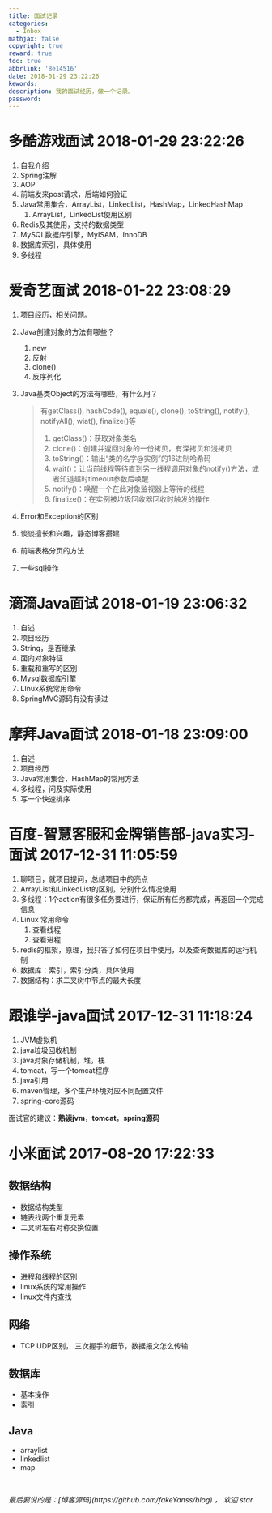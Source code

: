 ```yaml
---
title: 面试记录
categories:
  - Inbox
mathjax: false
copyright: true
reward: true
toc: true
abbrlink: '8e14516'
date: 2018-01-29 23:22:26
kewords:
description: 我的面试经历，做一个记录。
password:
---
```


# 多酷游戏面试 2018-01-29 23:22:26

1. 自我介绍
2. Spring注解
3. AOP
4. 前端发来post请求，后端如何验证
5. Java常用集合，ArrayList，LinkedList，HashMap，LinkedHashMap
   1. ArrayList，LinkedList使用区别
6. Redis及其使用，支持的数据类型
7. MySQL数据库引擎，MyISAM，InnoDB
8. 数据库索引，具体使用
9. 多线程

# 爱奇艺面试 2018-01-22 23:08:29

1. 项目经历，相关问题。

2. Java创建对象的方法有哪些？
   1. new
   2. 反射
   3. clone()
   4. 反序列化

3. Java基类Object的方法有哪些，有什么用？
   > 有getClass(), hashCode(), equals(), clone(), toString(), notify(), notifyAll(), wiat(), finalize()等
   >
   > 1. getClass()：获取对象类名
   > 2. clone()：创建并返回对象的一份拷贝，有深拷贝和浅拷贝
   > 3. toString()：输出“类的名字@实例”的16进制哈希码
   > 4. wait()：让当前线程等待直到另一线程调用对象的notify()方法，或者知道超时timeout参数后唤醒
   > 5. notify()：唤醒一个在此对象监视器上等待的线程
   > 6. finalize()：在实例被垃圾回收器回收时触发的操作

4. Error和Exception的区别

5. 谈谈擅长和兴趣，静态博客搭建

6. 前端表格分页的方法

7. 一些sql操作

# 滴滴Java面试 2018-01-19 23:06:32

1. 自述
2. 项目经历
3. String，是否继承
4. 面向对象特征
5. 重载和重写的区别
6. Mysql数据库引擎
7. LInux系统常用命令
8. SpringMVC源码有没有读过

# 摩拜Java面试 2018-01-18 23:09:00

1. 自述
2. 项目经历
3. Java常用集合，HashMap的常用方法
4. 多线程，问及实际使用
5. 写一个快速排序

# 百度-智慧客服和金牌销售部-java实习-面试 2017-12-31 11:05:59

1. 聊项目，就项目提问，总结项目中的亮点
2. ArrayList和LinkedList的区别，分别什么情况使用
3. 多线程：1个action有很多任务要进行，保证所有任务都完成，再返回一个完成信息
4. Linux 常用命令
   1. 查看线程
   2. 查看进程
5. redis的框架，原理，我只答了如何在项目中使用，以及查询数据库的运行机制
6. 数据库：索引，索引分类，具体使用
7. 数据结构：求二叉树中节点的最大长度

# 跟谁学-java面试 2017-12-31 11:18:24

1. JVM虚拟机
2. java垃圾回收机制
3. java对象存储机制，堆，栈
4. tomcat，写一个tomcat程序
5. java引用
6. maven管理，多个生产环境对应不同配置文件
7. spring-core源码

面试官的建议：**熟读jvm**，**tomcat**，**spring源码**

# 小米面试 2017-08-20 17:22:33

## 数据结构

* 数据结构类型
* 链表找两个重复元素
* 二叉树左右对称交换位置

## 操作系统

* 进程和线程的区别
* linux系统的常用操作
* linux文件内查找

## 网络

* TCP UDP区别， 三次握手的细节，数据报文怎么传输

## 数据库

* 基本操作
* 索引

## Java

* arraylist
* linkedlist
* map

<br>
<p id="div-border-top-green"><i>最后要说的是：[博客源码](https://github.com/fakeYanss/blog) ， 欢迎 star</i></p>